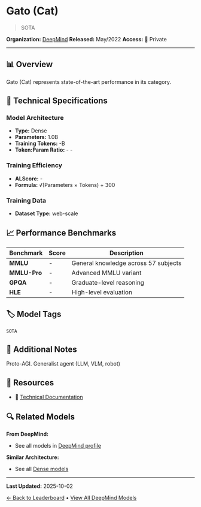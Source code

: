 # Gato (Cat)

> SOTA

**Organization:** [DeepMind](../../labs/deepmind.md)
**Released:** May/2022
**Access:** 🔴 Private

---

## 📊 Overview

Gato (Cat) represents state-of-the-art performance in its category.

## 🔧 Technical Specifications

### Model Architecture
- **Type:** Dense
- **Parameters:** 1.0B
- **Training Tokens:** -B
- **Token:Param Ratio:** - -

### Training Efficiency
- **ALScore:** -
- **Formula:** √(Parameters × Tokens) ÷ 300

### Training Data
- **Dataset Type:** web-scale

## 📈 Performance Benchmarks

| Benchmark | Score | Description |
|-----------|-------|-------------|
| **MMLU** | - | General knowledge across 57 subjects |
| **MMLU-Pro** | - | Advanced MMLU variant |
| **GPQA** | - | Graduate-level reasoning |
| **HLE** | - | High-level evaluation |

## 🏷️ Model Tags

`SOTA`

## 📝 Additional Notes

Proto-AGI. Generalist agent (LLM, VLM, robot)

## 🔗 Resources

- 📄 [Technical Documentation](https://storage.googleapis.com/deepmind-media/A%20Generalist%20Agent/Generalist%20Agent.pdf)

## 🔍 Related Models

**From DeepMind:**
- See all models in [DeepMind profile](../../labs/deepmind.md)

**Similar Architecture:**
- See all [Dense models](../../architectures/dense.md)

---

**Last Updated:** 2025-10-02

[← Back to Leaderboard](../../README.md) • [View All DeepMind Models](../../labs/deepmind.md)
